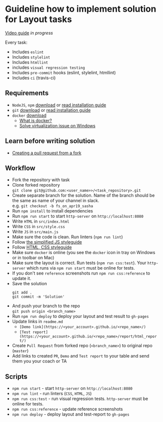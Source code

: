 # Guideline how to implement solution for Layout tasks

[Video guide](#) _in progress_

Every task:
- Includes `eslint`
- Includes `stylelint`
- Includes `htmllint`
- includes `visual regression testing`
- Includes `pre-commit` hooks (eslint, stylelint, htmllint)
- Includes `ci` (travis-ci)

## Requirements

- `NodeJS`, `npm` [download](https://nodejs.org/en/) or [read installation guide](https://nodejs.org/en/download/package-manager/)
- `git` [download](https://git-scm.com/downloads) or [read installation guide](https://git-scm.com/book/en/v2/Getting-Started-Installing-Git)
- `docker` [download](https://www.docker.com/products/docker-desktop)
    - [What is docker?](https://www.docker.com/why-docker)
    - [Solve virtualization issue on Windows](https://stackoverflow.com/questions/39684974/docker-for-windows-error-hardware-assisted-virtualization-and-data-execution-p)

## Learn before writing solution

- [Creating a pull request from a fork](https://help.github.com/en/articles/creating-a-pull-request-from-a-fork)

## Workflow

- Fork the repository with task
- Clone forked repository<br/> `git clone git@github.com:<user_name>>/<task_repository>.git`
- Create separate branch for the solution. Name of the branch should be the same as name of your channel in slack. <br/> e.g. `git checkout -b fs_on_apr19_sasha`
- Run `npm install` to install dependencies
- Run `npm run start` to start `http-server` on `http://localhost:8080`
- Write `HTML` in `src/index.html`
- Write `CSS` in `src/style.css`
- Write `JS` in `src/main.js`
- Make sure the code is clean. Run linters (`npm run lint`)
- Follow [the simplified JS styleguide](https://mate-academy.github.io/style-guides/javascript-standard-modified)
- Follow [HTML, CSS styleguide](https://mate-academy.github.io/style-guides/htmlcss.html)
- Make sure `docker` is online (you see the `docker` icon in tray on Windows or in toolbar on Mac)
- Make sure the layout is correct. Run tests (`npm run css:test`). Your `http-server` which runs via `npm run start` must be online for tests.
- If you don't see `reference` screenshots run `npm run css:reference` to update it.
- Save the solution <br/>
   ```
   git add .
   git commit -m 'Solution'
   ```
- And push your branch to the repo<br/> `git push origin <branch_name>`
- Run `npm run deploy` to deploy your layout and test result to `gh-pages`
- Update links in `readme.md`
    - `[Demo link](https://<your_account>.github.io/<repo_name>/)`
    - `[Test report](https://<your_account>.github.io/<repo_name>/report/html_report/)`
- Create `Pull Request` from forked repo (`<branch_name>`) to original repo (`master`)
- Add links to created `PR`, `Demo` and `Test report` to your table and send them you your coach or TA

## Scripts
- `npm run start` - start `http-server` on `http://localhost:8080`
- `npm run lint` - run linters (`CSS`, `HTML`, `JS`)
- `npm run css:test` - run visual regression tests. `http-server` must be online for tests.
- `npm run css:reference` - update reference screenshots
- `npm run deploy` - deploy layout and test-report to `gh-pages`
